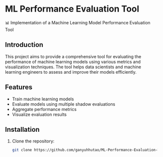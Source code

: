# ML Performance Evaluation Tool

📊 Implementation of a Machine Learning Model Performance Evaluation Tool

## Introduction

This project aims to provide a comprehensive tool for evaluating the performance of machine learning models using various metrics and visualization techniques. The tool helps data scientists and machine learning engineers to assess and improve their models efficiently.

## Features

- Train machine learning models
- Evaluate models using multiple shadow evaluations
- Aggregate performance metrics
- Visualize evaluation results

## Installation

1. Clone the repository:
   ```bash
   git clone https://github.com/ganyuhhutao/ML-Performance-Evaluation-Tool.git
